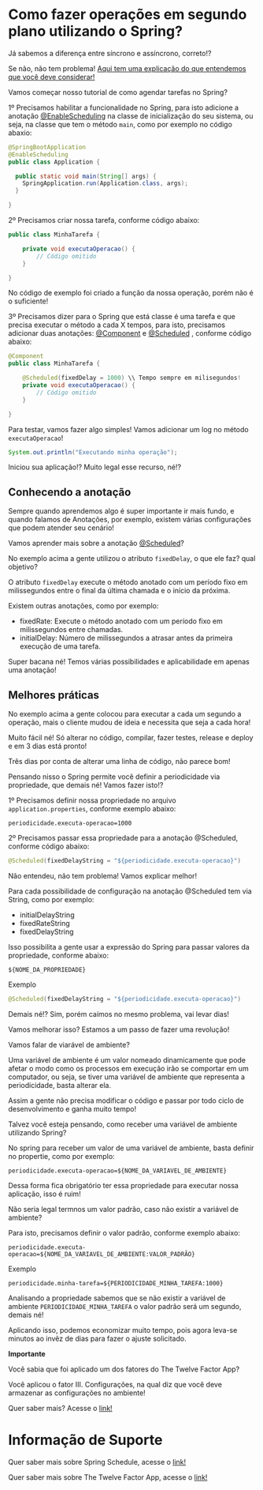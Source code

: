 # Como fazer operações em segundo plano utilizando o Spring?

Já sabemos a diferença entre síncrono e assíncrono, correto!?

Se não, não tem problema! [Aqui tem uma explicação do que entendemos que você deve considerar!](../informacao_procedural/synchronous-vs-asynchronous.md)

Vamos começar nosso tutorial de como agendar tarefas no Spring?

1º Precisamos habilitar a funcionalidade no Spring, para isto adicione a anotação [@EnableScheduling](https://docs.spring.io/spring-framework/docs/current/javadoc-api/org/springframework/scheduling/annotation/EnableScheduling.html) 
na classe de inicialização do seu sistema, ou seja, na classe que tem o método `main`, como por exemplo no código abaxio:

```java
@SpringBootApplication
@EnableScheduling
public class Application {

  public static void main(String[] args) {
    SpringApplication.run(Application.class, args);
  }

}
```

2º Precisamos criar nossa tarefa, conforme código abaixo:

```java
public class MinhaTarefa {

    private void executaOperacao() {
        // Código omitido
    }

}
```

No código de exemplo foi criado a função da nossa operação, porém não é o suficiente!

3º Precisamos dizer para o Spring que está classe é uma tarefa e que precisa executar o método a cada X  tempos, para 
isto, precisamos adicionar duas anotações: [@Component](https://docs.spring.io/spring-framework/docs/current/javadoc-api/org/springframework/stereotype/Component.html) 
e [@Scheduled](https://docs.spring.io/spring-framework/docs/current/javadoc-api/org/springframework/scheduling/annotation/Scheduled.html) 
, conforme código abaixo:

```java
@Component
public class MinhaTarefa {

    @Scheduled(fixedDelay = 1000) \\ Tempo sempre em milisegundos!
    private void executaOperacao() {
        // Código omitido
    }

}
```

Para testar, vamos fazer algo simples! Vamos adicionar um log no método `executaOperacao`!

```java
System.out.println("Executando minha operação");
```

Iniciou sua aplicação!? Muito legal esse recurso, né!?

## Conhecendo a anotação

Sempre quando aprendemos algo é super importante ir mais fundo, e quando falamos de Anotações, por exemplo, existem 
várias configurações que podem atender seu cenário!

Vamos aprender mais sobre a anotação [@Scheduled](https://docs.spring.io/spring-framework/docs/current/javadoc-api/org/springframework/scheduling/annotation/Scheduled.html)?

No exemplo acima a gente utilizou o atributo `fixedDelay`, o que ele faz? qual objetivo?

O atributo `fixedDelay` execute o método anotado com um período fixo em milissegundos entre o final da última chamada e o 
início da próxima.

Existem outras anotações, como por exemplo:

- fixedRate: Execute o método anotado com um período fixo em milissegundos entre chamadas.
- initialDelay: Número de milissegundos a atrasar antes da primeira execução de uma tarefa.

Super bacana né! Temos várias possibilidades e aplicabilidade em apenas uma anotação!

## Melhores práticas

No exemplo acima a gente colocou para executar a cada um segundo a operação, mais o cliente mudou de ideia e necessita 
que seja a cada hora!

Muito fácil né! Só alterar no código, compilar, fazer testes, release e deploy e em 3 dias está pronto!

Três dias por conta de alterar uma linha de código, não parece bom!

Pensando nisso o Spring permite você definir a periodicidade via propriedade, que demais né! Vamos fazer isto!?

1º Precisamos definir nossa propriedade no arquivo `application.properties`, conforme exemplo abaixo:

```properties
periodicidade.executa-operacao=1000
```

2º Precisamos passar essa propriedade para a anotação @Scheduled, conforme código abaixo:

```java
@Scheduled(fixedDelayString = "${periodicidade.executa-operacao}")
```

Não entendeu, não tem problema! Vamos explicar melhor!

Para cada possibilidade de configuração na anotação @Scheduled tem via String, como por exemplo:

- initialDelayString
- fixedRateString
- fixedDelayString

Isso possibilita a gente usar a expressão do Spring para passar valores da propriedade, conforme abaixo:

```
${NOME_DA_PROPRIEDADE}
```

Exemplo

```java
@Scheduled(fixedDelayString = "${periodicidade.executa-operacao}")
```

Demais né!? Sim, porém caímos no mesmo problema, vai levar dias!

Vamos melhorar isso? Estamos a um passo de fazer uma revolução!

Vamos falar de viarável de ambiente?

Uma variável de ambiente é um valor nomeado dinamicamente que pode afetar o modo como os processos em execução irão se 
comportar em um computador, ou seja, se tiver uma variável de ambiente que representa a periodicidade, basta alterar ela.
 
Assim a gente não precisa modificar o código e passar por todo ciclo de desenvolvimento e ganha muito tempo!

Talvez você esteja pensando, como receber uma variável de ambiente utilizando Spring?

No spring para receber um valor de uma variável de ambiente, basta definir no propertie, como por exemplo:

```properties
periodicidade.executa-operacao=${NOME_DA_VARIAVEL_DE_AMBIENTE}
```

Dessa forma fica obrigatório ter essa propriedade para executar nossa aplicação, isso é ruim!

Não seria legal termnos um valor padrão, caso não existir a variável de ambiente?

Para isto, precisamos definir o valor padrão, conforme exemplo abaixo:

```properties
periodicidade.executa-operacao=${NOME_DA_VARIAVEL_DE_AMBIENTE:VALOR_PADRÃO}
```

Exemplo

```properties
periodicidade.minha-tarefa=${PERIODICIDADE_MINHA_TAREFA:1000}
```

Analisando a propriedade sabemos que se não existir a variável de ambiente `PERIODICIDADE_MINHA_TAREFA` o valor padrão 
será um segundo, demais né!

Aplicando isso, podemos economizar muito tempo, pois agora leva-se minutos ao invêz de dias para fazer o ajuste solicitado.

**Importante**

Você sabia que foi aplicado um dos fatores do The Twelve Factor App?

Você aplicou o fator III. Configurações, na qual diz que você deve armazenar as configurações no ambiente!

Quer saber mais?  Acesse o [link!](https://12factor.net/pt_br/config)

# Informação de Suporte

Quer saber mais sobre Spring Schedule, acesse o [link!](https://docs.spring.io/spring/docs/current/spring-framework-reference/integration.html#scheduling-annotation-support)

Quer saber mais sobre The Twelve Factor App, acesse o [link!](https://12factor.net/pt_br/)